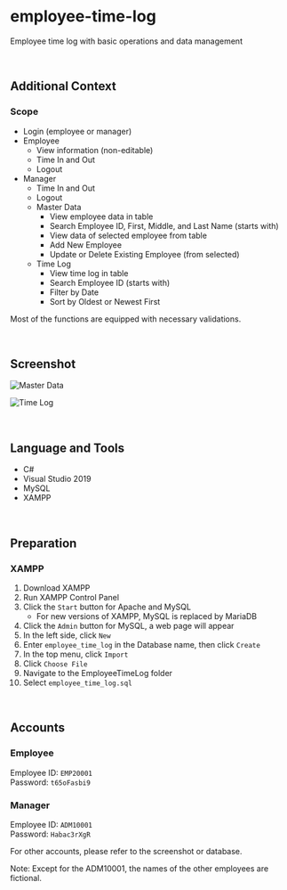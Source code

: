# employee-time-log

Employee time log with basic operations and data management

<br>

## Additional Context

### Scope

- Login (employee or manager)
- Employee
  - View information (non-editable)
  - Time In and Out
  - Logout
- Manager
  - Time In and Out
  - Logout
  - Master Data
    - View employee data in table
    - Search Employee ID, First, Middle, and Last Name (starts with)
    - View data of selected employee from table
    - Add New Employee
    - Update or Delete Existing Employee (from selected)
  - Time Log
    - View time log in table
    - Search Employee ID (starts with)
    - Filter by Date
    - Sort by Oldest or Newest First

Most of the functions are equipped with necessary validations.
    
<br>

## Screenshot

![Master Data](https://user-images.githubusercontent.com/84888155/185901849-9a1c9859-f658-4276-88f2-5776cbc6bf59.PNG)

![Time Log](https://user-images.githubusercontent.com/84888155/185901877-e8ccaf82-8110-4637-94dd-5d7a2bfc54d9.PNG)

<br>

## Language and Tools

- C#
- Visual Studio 2019
- MySQL
- XAMPP

<br>

## Preparation

### XAMPP

1. Download XAMPP
2. Run XAMPP Control Panel
3. Click the `Start` button for Apache and MySQL
    - For new versions of XAMPP, MySQL is replaced by MariaDB
4. Click the `Admin` button for MySQL, a web page will appear
5. In the left side, click `New`
6. Enter `employee_time_log` in the Database name, then click `Create`
7. In the top menu, click `Import`
8. Click `Choose File`
9. Navigate to the EmployeeTimeLog folder
10. Select `employee_time_log.sql`

<br>

## Accounts

### Employee

Employee ID: `EMP20001` <br>
Password: `t65oFasbi9`

### Manager

Employee ID: `ADM10001` <br>
Password: `Habac3rXgR`

For other accounts, please refer to the screenshot or database.

Note: Except for the ADM10001, the names of the other employees are fictional.
